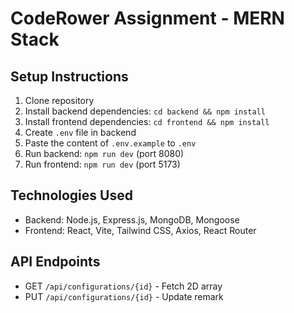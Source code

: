 # CodeRower Assignment - MERN Stack

## Setup Instructions

1. Clone repository
2. Install backend dependencies: `cd backend && npm install`
3. Install frontend dependencies: `cd frontend && npm install`
4. Create `.env` file in backend
5. Paste the content of `.env.example` to `.env`
6. Run backend: `npm run dev` (port 8080)
7. Run frontend: `npm run dev` (port 5173)

## Technologies Used

- Backend: Node.js, Express.js, MongoDB, Mongoose
- Frontend: React, Vite, Tailwind CSS, Axios, React Router

## API Endpoints

- GET `/api/configurations/{id}` - Fetch 2D array
- PUT `/api/configurations/{id}` - Update remark
